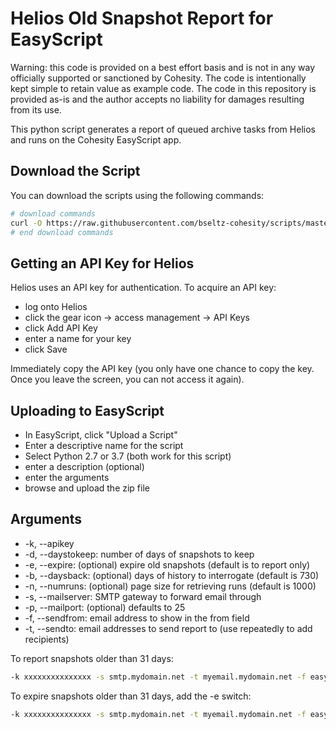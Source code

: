 # Helios Old Snapshot Report for EasyScript

Warning: this code is provided on a best effort basis and is not in any way officially supported or sanctioned by Cohesity. The code is intentionally kept simple to retain value as example code. The code in this repository is provided as-is and the author accepts no liability for damages resulting from its use.

This python script generates a report of queued archive tasks from Helios and runs on the Cohesity EasyScript app.

## Download the Script

You can download the scripts using the following commands:

```bash
# download commands
curl -O https://raw.githubusercontent.com/bseltz-cohesity/scripts/master/easyScript/heliosOldSnapshotReport/heliosOldSnapshotReport.zip
# end download commands
```

## Getting an API Key for Helios

Helios uses an API key for authentication. To acquire an API key:

* log onto Helios
* click the gear icon -> access management -> API Keys
* click Add API Key
* enter a name for your key
* click Save

Immediately copy the API key (you only have one chance to copy the key. Once you leave the screen, you can not access it again).

## Uploading to EasyScript

* In EasyScript, click "Upload a Script"
* Enter a descriptive name for the script
* Select Python 2.7 or 3.7 (both work for this script)
* enter a description (optional)
* enter the arguments
* browse and upload the zip file

## Arguments

* -k, --apikey
* -d, --daystokeep: number of days of snapshots to keep
* -e, --expire: (optional) expire old snapshots (default is to report only)
* -b, --daysback: (optional) days of history to interrogate (default is 730)
* -n, --numruns: (optional) page size for retrieving runs (default is 1000)
* -s, --mailserver: SMTP gateway to forward email through
* -p, --mailport: (optional) defaults to 25
* -f, --sendfrom: email address to show in the from field
* -t, --sendto: email addresses to send report to (use repeatedly to add recipients)

To report snapshots older than 31 days:

```bash
-k xxxxxxxxxxxxxxx -s smtp.mydomain.net -t myemail.mydomain.net -f easyscript.mydomain.net -d 31
```

To expire snapshots older than 31 days, add the -e switch:

```bash
-k xxxxxxxxxxxxxxx -s smtp.mydomain.net -t myemail.mydomain.net -f easyscript.mydomain.net -d 31 -e
```
